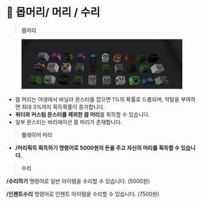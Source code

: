 # 🥲 몹머리/ 머리 / 수리

> **몹머리**

<figure><img src="../../.gitbook/assets/image (2).png" alt=""><figcaption></figcaption></figure>

* 몹 머리는 야생에서 바닐라 몬스터를 잡으면  1%의 확률로 드롭되며, 약탈을 부여하면 최대 3%까지 획득확률이 증가합니다.
* **위더와  커스텀 몬스터를 제외한 몹 머리**를 획득할 수 있습니다.&#x20;
* 일부 몬스터는 바리에이션 몹 머리가 존재합니다.



> **플레이어 머리**

* **/머리획득 획득하기 명령어로 5000원의 돈을 주고 자신의 머리를 획득할 수 있습니다.**

> **수리**

**/수리하기** 명령어로 일반 아이템을 수리할 수 있습니다. (5000원)

**/인첸트수리** 명령어로 인첸트 아이템을 수리할 수 있습니다. (7500원)

